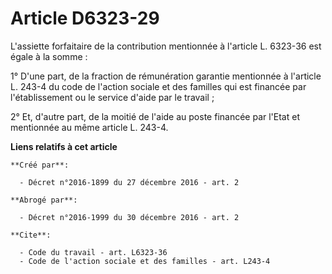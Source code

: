 # Article D6323-29

L'assiette forfaitaire de la contribution mentionnée à l'article L. 6323-36 est égale à la somme : 

1° D'une part, de la fraction de rémunération garantie mentionnée à l'article L. 243-4 du code de l'action sociale et des
familles qui est financée par l'établissement ou le service d'aide par le travail ; 

2° Et, d'autre part, de la moitié de l'aide au poste financée par l'Etat et mentionnée au même article L. 243-4.

**Liens relatifs à cet article**

	**Créé par**:

	  - Décret n°2016-1899 du 27 décembre 2016 - art. 2

	**Abrogé par**:

	  - Décret n°2016-1999 du 30 décembre 2016 - art. 2

	**Cite**:

	  - Code du travail - art. L6323-36
	  - Code de l'action sociale et des familles - art. L243-4
